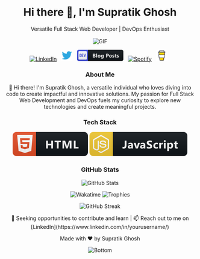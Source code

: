 <!-- Header Section -->
<h1 align="center">Hi there 👋, I'm Supratik Ghosh</h1>
<p align="center">Versatile Full Stack Web Developer | DevOps Enthusiast</p>

<!-- Animated GIF -->
<p align="center">
  <img align="center" alt="GIF" src="https://raw.githubusercontent.com/rahul-jha98/rahul-jha98/main/techstack.gif" width="480px"/>
</p>

<!-- Social Media Links -->
<p align="center">
  <a href="https://www.linkedin.com/in/yourusername/"><img height="30" src="https://raw.githubusercontent.com/8bithemant/8bithemant/master/linkedin.svg" alt="LinkedIn"></a>&nbsp;&nbsp;
  <a href="https://twitter.com/yourusername"><img height="30" src="https://raw.githubusercontent.com/8bithemant/8bithemant/master/twitter.svg" alt="Twitter"></a>&nbsp;&nbsp;
  <a href="https://dev.to/yourusername"><img height="30" src="https://raw.githubusercontent.com/8bithemant/8bithemant/master/devto.svg" alt="Dev.to"></a>&nbsp;&nbsp;
  <a href="https://open.spotify.com/user/yourusername"><img height="30" src="https://raw.githubusercontent.com/8bithemant/8bithemant/master/spotify.svg" alt="Spotify"></a>&nbsp;&nbsp;
  <a href="https://www.buymeacoffee.com/yourusername"><img height="30" src="https://raw.githubusercontent.com/8bithemant/8bithemant/master/coffee.jpg" alt="Buy Me a Coffee"></a>&nbsp;&nbsp;
</p>

<!-- About Me Section -->
<h3 align="center">About Me</h3>
<p align="center">
  🚀 Hi there! I'm Supratik Ghosh, a versatile individual who loves diving into code to create impactful and innovative solutions. My passion for Full Stack Web Development and DevOps fuels my curiosity to explore new technologies and create meaningful projects.
</p>

<!-- Tech Stack Section -->
<h3 align="center">Tech Stack</h3>
<p align="center">
  <img src="https://raw.githubusercontent.com/8bithemant/8bithemant/master/svg/dev/languages/html.svg" alt="HTML">
  <img src="https://raw.githubusercontent.com/8bithemant/8bithemant/master/svg/dev/languages/js.svg" alt="JavaScript">
  <!-- Add more tech stack icons here -->
</p>

<!-- GitHub Stats Section -->
<h3 align="center">GitHub Stats</h3>
<p align="center">
  <img src="https://github-readme-stats.vercel.app/api?username=StudyCode2231&count_private=true&show_icons=true&theme=radical" alt="GitHub Stats">
</p>

<!-- Wakatime and Trophies Section -->
<p align="center">
  <img src="https://wakatime.com/badge/user/8a7a1dec-69be-4bb1-bdc3-ec2fa0f74050.svg" alt="Wakatime">
  <img src="https://github-profile-trophy.vercel.app/?username=StudyCode2231&theme=onedark&row=1&column=7" alt="Trophies">
</p>

<!-- GitHub Streak Section -->
<p align="center">
  <img src="https://github-readme-streak-stats.herokuapp.com/?user=StudyCode2231&theme=dark" alt="GitHub Streak">
</p>

<!-- Closing Section -->
<p align="center">💼 Seeking opportunities to contribute and learn | 📫 Reach out to me on [LinkedIn](https://www.linkedin.com/in/yourusername/)</p>
<p align="center">Made with ❤️ by Supratik Ghosh</p>

<p align="center">
  <img src="https://raw.githubusercontent.com/bornmay/bornmay/Update/svg/Bottom.svg" alt="Bottom">
</p>
